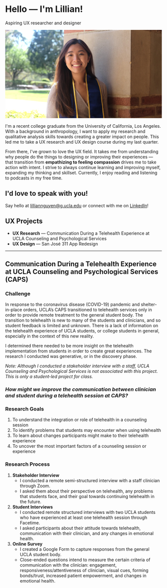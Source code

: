 # Hello — I'm Lillian!
Aspiring UX researcher and designer 

![MyPhoto](MyPhoto.jpg)

I'm a recent college graduate from the University of California, Los Angeles. With a background in anthropology, I want to apply my research and qualitative analysis skills towards creating a greater impact on people. This led me to take a UX research and UX design course during my last quarter.

From there, I've grown to love the UX field. It takes me from understanding why people do the things to designing or improving their experiences — that transition from **empathizing to feeling compassion** drives me to take action with intent. I strive to always continue learning and improving myself, expanding my thinking and skillset. Currently, I enjoy reading and listening to podcasts in my free time. 

## I'd love to speak with you!

Say hello at lilliannguyen@g.ucla.edu or connect with me on [LinkedIn](www.linkedin.com/in/lilliannguyen97)!

## UX Projects
* **UX Research** — Communication During a Telehealth Experience at UCLA Counseling and Psychological Services
* **UX Design** — San José 311 App Redesign
___

## Communication During a Telehealth Experience at UCLA Counseling and Psychological Services (CAPS)

### Challenge
In response to the coronavirus disease (COVID-19) pandemic and shelter-in-place orders, UCLA’s CAPS transitioned to telehealth services only in order to provide remote treatment to the general student body. The transition to telehealth is new to many of the students and clinicians, and so student feedback is limited and unknown. There is a lack of information on the telehealth experience of UCLA students, or college students in general, especially in the context of this new reality. 

I determined there needed to be more insight on the telehealth implementation from students in order to create great experiences. The research I conducted was generative, or in the discovery phase. 

*Note: Although I conducted a stakeholder interview with a staff, UCLA Counseling and Psychological Services is not associated with this project. This is only a student-led project for class.*

### *How might we improve the communication between clinician and student during a telehealth session at CAPS?*

### Research Goals
1. To understand the integration or role of telehealth in a counseling session
1. To identify problems that students may encounter when using telehealth 
1. To learn about changes participants might make to their telehealth experience 
1. To uncover the most important factors of a counseling session or experience

### Research Process

1. **Stakeholder Interview**  
   * I conducted a remote semi-structured interview with a staff clinician through Zoom. 
   * I asked them about their perspective on telehealth, any problems that students face, and their goal towards continuing telehealth in the future. 
1. **Student Interviews**
   * I conducted remote structured interviews with two UCLA students who have experienced at least one telehealth session through Facetime. 
   * I asked participants about their attitude towards telehealth, communication with their clinician, and any changes in emotional health.
1. **Online Survey**
   * I created a Google Form to capture responses from the general UCLA student body.
   * Close-ended questions intend to measure the certain criteria of communication with the clinician: engagement, responsiveness/attentiveness of clinician, visual cues, forming bonds/trust, increased patient empowerment, and changes in emotional health.






